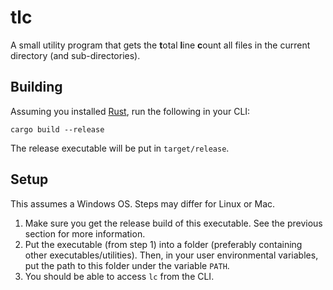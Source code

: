 # tlc
A small utility program that gets the **t**otal **l**ine **c**ount all files in the current directory (and sub-directories).

## Building
Assuming you installed [Rust](https://www.rust-lang.org/tools/install), run the following in your CLI:
```
cargo build --release
```
The release executable will be put in `target/release`.

## Setup
This assumes a Windows OS. Steps may differ for Linux or Mac.

1. Make sure you get the release build of this executable. See the previous section for more information.
2. Put the executable (from step 1) into a folder (preferably containing other executables/utilities). Then, in your
   user environmental variables, put the path to this folder under the variable `PATH`.
3. You should be able to access `lc` from the CLI.
